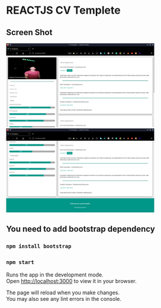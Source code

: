 #  REACTJS CV Templete

## Screen Shot

<img src="demoPhotos/1.png" alt="ScreenShot" width="400"/>
<img src="demoPhotos/2.png" alt="ScreenShot" width="400"/>
<!-- ![First Photo](demoPhotos/1.png) <br/>
![Second Photo](demoPhotos/2.png) <br/> -->

## You need to add bootstrap dependency
    
### `npm install bootstrap`

### `npm start`

Runs the app in the development mode.\
Open [http://localhost:3000](http://localhost:3000) to view it in your browser.

The page will reload when you make changes.\
You may also see any lint errors in the console.
